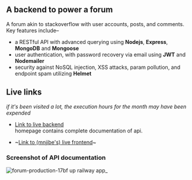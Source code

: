 ## **A backend to power a forum**
A forum akin to stackoverflow with user accounts, posts, and comments. Key features include–
* a RESTful API with advanced querying using **Nodejs**, **Express**, **MongoDB** and **Mongoose**
* user authentication, with password recovery via email using **JWT** and **Nodemailer** 
* security against NoSQL injection, XSS attacks, param pollution, and endpoint spam utilizing **Helmet** 

## Live links
*if it's been visited a lot, the execution hours for the month may have been expended*

- [Link to live backend](https://forum-backend-production.up.railway.app/) <br/>
    homepage contains complete documentation of api. 
    
- ~[Link to (mnjibe's) live frontend]()~

### Screenshot of API documentation
![forum-production-17bf up railway app_](https://user-images.githubusercontent.com/46104507/211427855-03ec2998-4b49-4509-8f9d-7df397630b1c.png)
